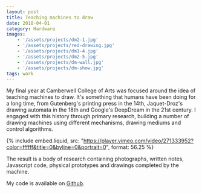 ```yaml
---
layout: post
title: Teaching machines to draw
date: 2018-04-01
category: Hardware
images:
    - '/assets/projects/dm2-1.jpg'
    - '/assets/projects/red-drawing.jpg'
    - '/assets/projects/dm1-4.jpg'
    - '/assets/projects/dm2-5.jpg'
    - '/assets/projects/dm-wall.jpg'
    - '/assets/projects/dm-show.jpg'
tags: work
---
```


My final year at Camberwell College of Arts was focused around the idea of teaching machines to draw. It's something that humans have been doing for a long time, from Gutenberg's printing press in the 14th, Jaquet-Droz's drawing automata in the 18th and Google's DeepDream in the 21st century. I engaged with this history through primary research, building a number of drawing machines using different mechanisms, drawing mediums and control algorithms.


{% include embed.liquid, src: "https://player.vimeo.com/video/271333952?color=ffffff&title=0&byline=0&portrait=0", format: 56.25 %}

The result is a body of research containing photographs, written notes, Javascript code, physical prototypes and drawings completed by the machine.

My code is available on [Github](https://github.com/awesomephant).